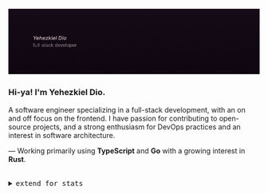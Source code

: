 ![Header](GitHubPersonalReadmeHeader.png)

<h3>Hi-ya! I'm Yehezkiel Dio.</h3>
<p>A software engineer specializing in a full-stack development, with an on and off focus on the frontend. I have passion for contributing to open-source projects, and a strong enthusiasm for DevOps practices and an interest in software architecture. 
  
— Working primarily using **TypeScript** and **Go** with a growing interest in **Rust**.

</p>
<br/>

<!--- Visit my personal documentation [here](https://yehezkieldio.gitbook.io/docs) for *a comprehensive collection of my most frequently used terminal commands, valuable insights on a wide array of topics, curated bookmarks to fascinating resources, and much more.* -->

<details align="left">
<summary><samp>extend for stats</samp></summary>

<h2></h2><br>

[<img align="left" width="390" alt="🦑" src="https://gist.githubusercontent.com/yehezkieldio/ffbb9b3292391b0c5f2a671d0ec3b545/raw/general.svg">](#)
[<img align="right" width="390" alt="🦑" src="https://gist.githubusercontent.com/yehezkieldio/ffbb9b3292391b0c5f2a671d0ec3b545/raw/achievements.svg">](#)
[<img align="left" width="390" alt="🦑" src="https://gist.githubusercontent.com/yehezkieldio/ffbb9b3292391b0c5f2a671d0ec3b545/raw/wakatime.svg">](#)
